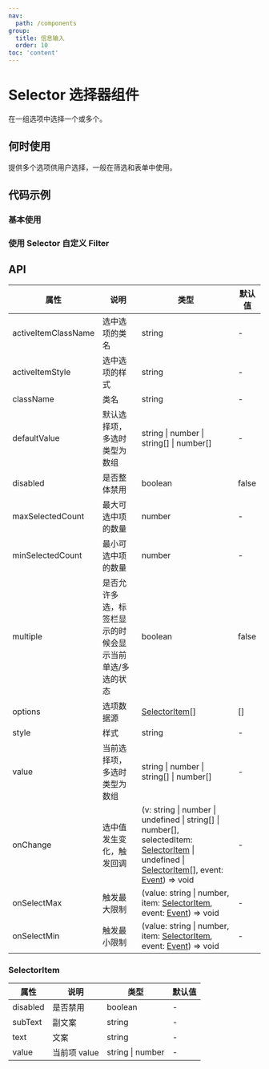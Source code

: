 ```yaml
---
nav:
  path: /components
group:
  title: 信息输入
  order: 10
toc: 'content'
---
```



# Selector 选择器组件

<!-- <code src="../../docs/components/compatibility.tsx" inline="true"></code> -->

在一组选项中选择一个或多个。
## 何时使用
提供多个选项供用户选择，一般在筛选和表单中使用。

## 代码示例
### 基本使用
<!-- <code src="pages/Selector/index"></code> -->

### 使用 Selector 自定义 Filter
<!-- <code src="pages/SelectorFilter/index"></code> -->

## API
| 属性                 | 说明                  | 类型                   | 默认值 |
| -------------------- | --------------------- | ---------------------- | ------ |
| activeItemClassName  | 选中选项的类名        | string                 | -      |
| activeItemStyle      | 选中选项的样式        | string                 | -      |
| className            | 类名                  | string                 | -      |
| defaultValue         | 默认选择项，多选时类型为数组 | string \| number \| string[] \| number[] | - |
| disabled             | 是否整体禁用          | boolean                | false  |
| maxSelectedCount     | 最大可选中项的数量    | number                 | -      |
| minSelectedCount     | 最小可选中项的数量    | number                 | -      |
| multiple             | 是否允许多选，标签栏显示的时候会显示当前单选/多选的状态 | boolean                | false  |
| options              | 选项数据源            | [SelectorItem](#selectoritem)[] | []     |
| style                | 样式                  | string                 | -      |
| value                | 当前选择项，多选时类型为数组 | string \| number \| string[] \| number[] | - |
| onChange             | 选中值发生变化，触发回调 | (v: string \| number \| undefined \| string[] \| number[], selectedItem: [SelectorItem](#selectoritem) \| undefined \| [SelectorItem](#selectoritem)[], event: [Event](https://opendocs.alipay.com/mini/framework/event-object)) => void | - |
| onSelectMax          | 触发最大限制          | (value: string \| number, item: [SelectorItem](#selectoritem), event: [Event](https://opendocs.alipay.com/mini/framework/event-object)) => void | - |
| onSelectMin          | 触发最小限制          | (value: string \| number, item: [SelectorItem](#selectoritem), event: [Event](https://opendocs.alipay.com/mini/framework/event-object)) => void | - |

### SelectorItem
| 属性      | 说明          | 类型        | 默认值 |
| --------- | ------------- | ----------- | ------ |
| disabled  | 是否禁用      | boolean     | -      |
| subText   | 副文案        | string      | -      |
| text      | 文案          | string      | -      |
| value     | 当前项 value | string \| number | -      |
